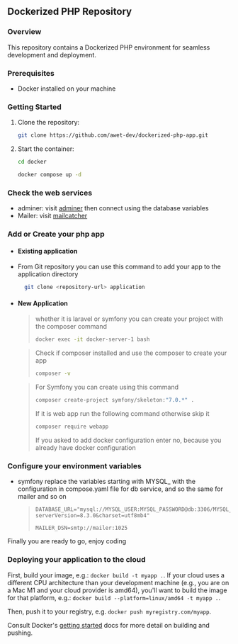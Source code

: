 ## Dockerized PHP Repository

### Overview

This repository contains a Dockerized PHP environment for seamless development and deployment.

### Prerequisites

- Docker installed on your machine

### Getting Started

1. Clone the repository:
   ```bash
   git clone https://github.com/awet-dev/dockerized-php-app.git
2. Start the container:
   ```bash
   cd docker
   ```
    ```bash
   docker compose up -d 

### Check the web services
- adminer: visit [adminer](http://localhost:8080) then connect using the database variables
- Mailer: visit [mailcatcher](http://localhost:1080)

### Add or Create your php app

- #### Existing application
- From Git repository you can use this command to add your app to the application directory
  ```bash
    git clone <repository-url> application
- #### New Application
  > whether it is laravel or symfony you can create your project with the composer command
  > ```bash
  > docker exec -it docker-server-1 bash
  >

  > Check if composer installed and use the composer to create your app
  > ```bash
  > composer -v
  >

  > For Symfony you can create using this command
  > ```bash
  > composer create-project symfony/skeleton:"7.0.*" .
  > ```
  > If it is web app run the following command otherwise skip it
  > ```bash
  > composer require webapp
  > ```
  > If you asked to add docker configuration enter no, because you already have docker configuration

### Configure your environment variables
-  symfony replace the variables starting with MYSQL_ with the configuration in compose.yaml file for db service, and so the same for mailer and so on
   > ```copy 
    > DATABASE_URL="mysql://MYSQL_USER:MYSQL_PASSWORD@db:3306/MYSQL_DATABASE?serverVersion=8.3.0&charset=utf8mb4"
    > ```
   > ```copy
    > MAILER_DSN=smtp://mailer:1025

Finally you are ready to go, enjoy coding

### Deploying your application to the cloud

First, build your image, e.g.: `docker build -t myapp .`.
If your cloud uses a different CPU architecture than your development
machine (e.g., you are on a Mac M1 and your cloud provider is amd64),
you'll want to build the image for that platform, e.g.:
`docker build --platform=linux/amd64 -t myapp .`.

Then, push it to your registry, e.g. `docker push myregistry.com/myapp`.

Consult Docker's [getting started](https://docs.docker.com/go/get-started-sharing/)
docs for more detail on building and pushing.
